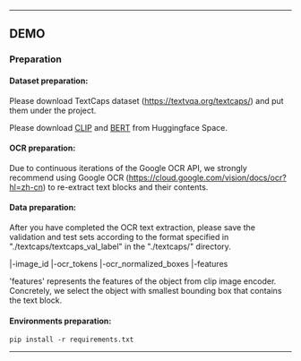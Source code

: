 <!--## Pytorch Implementation of [Zero-TextCap: Zero-shot Framework for Text-based Image Captioning][MM 2023]-->
***
## DEMO

### Preparation

#### Dataset preparation:
Please download TextCaps dataset (https://textvqa.org/textcaps/) and put them under the project.

Please download [CLIP](https://huggingface.co/openai/clip-vit-base-patch32) and [BERT](https://huggingface.co/bert-base-uncased) from Huggingface Space.
#### OCR preparation:
Due to continuous iterations of the Google OCR API, we strongly recommend using Google OCR (https://cloud.google.com/vision/docs/ocr?hl=zh-cn) to re-extract text blocks and their contents. 

#### Data preparation:
After you have completed the OCR text extraction, please save the validation and test sets according to the format specified in "./textcaps/textcaps_val_label" in the "./textcaps/" directory.

|-image_id
|-ocr_tokens
|-ocr_normalized_boxes
|-features

'features' represents the features of the object from clip image encoder. Concretely, we select the object with smallest bounding box that contains the text block.
#### Environments preparation:
```
pip install -r requirements.txt
```
****
<!--### Citation
Please cite our work if you use it in your research:
```
@inproceedings{xu2023zero,
  title={Zero-TextCap: Zero-shot Framework for Text-based Image Captioning},
  author={Xu, Dongsheng and Zhao, Wenye and Cai, Yi and Huang, Qingbao},
  booktitle={Proceedings of the 31st ACM International Conference on Multimedia},
  pages={4949--4957},
  year={2023}
}
```
### Acknowledgment 
This code is based on the [bert-gen](https://github.com/nyu-dl/bert-gen) and [ConZIC](https://github.com/joeyz0z/ConZIC). -->


